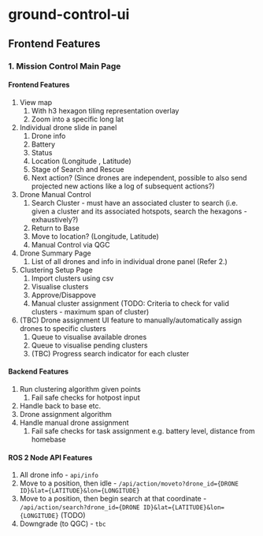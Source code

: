 # ground-control-ui

## Frontend Features

### 1. Mission Control Main Page

#### Frontend Features

1. View map
   1. With h3 hexagon tiling representation overlay
   2. Zoom into a specific long lat
2. Individual drone slide in panel
   1. Drone info
   2. Battery
   3. Status
   4. Location (Longitude , Latitude)
   5. Stage of Search and Rescue
   6. Next action? (Since drones are independent, possible to also send projected new actions like a log of subsequent actions?)
3. Drone Manual Control
   1. Search Cluster - must have an associated cluster to search (i.e. given a cluster and its associated hotspots, search the hexagons - exhaustively?)
   2. Return to Base
   3. Move to location? (Longitude, Latitude)
   4. Manual Control via QGC
4. Drone Summary Page
   1. List of all drones and info in individual drone panel (Refer 2.)
5. Clustering Setup Page
   1. Import clusters using csv
   2. Visualise clusters
   3. Approve/Disappove
   4. Manual cluster assignment (TODO: Criteria to check for valid clusters - maximum span of cluster)
6. (TBC) Drone assignment UI feature to manually/automatically assign drones to specific clusters
   1. Queue to visualise available drones
   2. Queue to visualise pending clusters
   3. (TBC) Progress search indicator for each cluster

#### Backend Features

1. Run clustering algorithm given points
   1. Fail safe checks for hotpost input
2. Handle back to base etc.
3. Drone assignment algorithm
4. Handle manual drone assignment
   1. Fail safe checks for task assignment e.g. battery level, distance from homebase

#### ROS 2 Node API Features

1. All drone info - `api/info`
2. Move to a position, then idle - `/api/action/moveto?drone_id={DRONE ID}&lat={LATITUDE}&lon={LONGITUDE}`
3. Move to a position, then begin search at that coordinate - `/api/action/search?drone_id={DRONE ID}&lat={LATITUDE}&lon={LONGITUDE}`
   (TODO)
4. Downgrade (to QGC) - `tbc`
